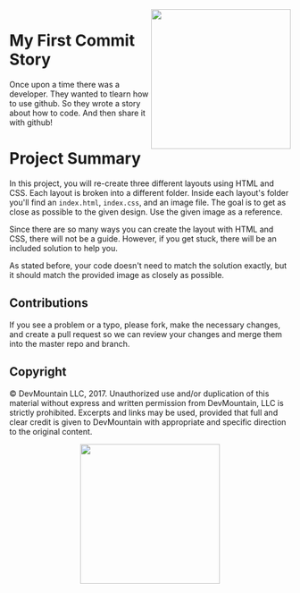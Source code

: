 <img src="https://devmounta.in/img/logowhiteblue.png" width="250" align="right">

# My First Commit Story
Once upon a time there was a developer. They wanted to tlearn how to use github. So they wrote a story about how to code. And then share it with github!

# Project Summary

In this project, you will re-create three different layouts using HTML and CSS. Each layout is broken into a different folder. Inside each layout's folder you'll find an `index.html`, `index.css`, and an image file. The goal is to get as close as possible to the given design. Use the given image as a reference.

Since there are so many ways you can create the layout with HTML and CSS, there will not be a guide. However, if you get stuck, there will be an included solution to help you.

As stated before, your code doesn't need to match the solution exactly, but it should match the provided image as closely as possible.

## Contributions

If you see a problem or a typo, please fork, make the necessary changes, and create a pull request so we can review your changes and merge them into the master repo and branch.

## Copyright

© DevMountain LLC, 2017. Unauthorized use and/or duplication of this material without express and written permission from DevMountain, LLC is strictly prohibited. Excerpts and links may be used, provided that full and clear credit is given to DevMountain with appropriate and specific direction to the original content.

<p align="center">
<img src="https://devmounta.in/img/logowhiteblue.png" width="250">
</p>


